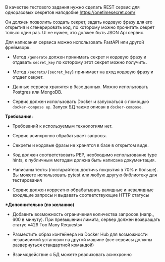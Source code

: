 В качестве тестового задания нужно сделать REST сервис для одноразовых секретов наподобие https://onetimesecret.com/

Он должен позволить создать секрет, задать кодовую фразу для его открытия и cгенерировать код, по которому можно прочитать секрет только один раз. UI не нужен, это должен быть JSON Api сервис.

Для написания сервиса можно использовать FastAPI или другой фреймворк.

- Метод `/generate` должен принимать секрет и кодовую фразу и отдавать `secret_key` по которому этот секрет можно получить.

- Метод `/secrets/{secret_key}` принимает на вход кодовую фразу и отдает секрет.

- Данные сервиса хранятся в базе данных. Можно использовать Postgres или MongoDB.

- Сервис должен использовать Docker и запускаться с помощью `docker-compose up`. Запуск БД также описан в `docker-compose`.


__Требования:__

- Требований к используемым технологиям нет.

- Сервис асинхронно обрабатывает запросы.

- Секреты и кодовые фразы не хранятся в базе в открытом виде.

- Код должен соответствовать PEP, необходимо использование type hints, к публичным методам должна быть написана документация.

- Написаны тесты (постарайтесь достичь покрытия в 70% и больше). Вы можете использовать pytest или любую другую библиотеку для тестирования

- Сервис должен корректно обрабатывать валидные и невалидные входящие запросы и выдавать соответствующие HTTP статусы


__*Дополнительно (по желанию)__

- Добавить возможность ограничения количества запросов (напр., 600 в минуту). При превышении лимита, сервер должен возвращать статус «429 Too Many Requests»

- Разместить образ контейнера на Docker Hub для возможности независимой установки на другой машине (все сервисы должны развернуться стандартной командой)

- Взаимодействие с БД можете реализовать асинхронно